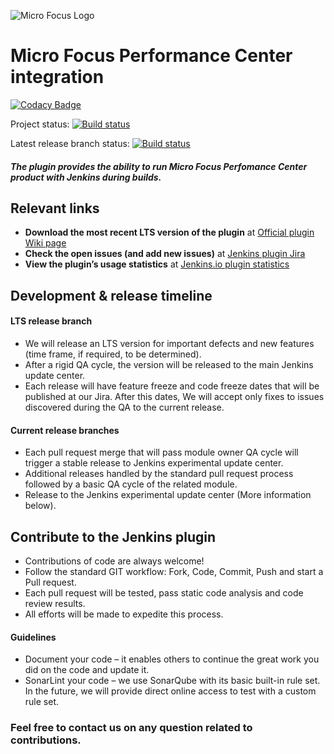 ![Micro Focus Logo](https://upload.wikimedia.org/wikipedia/commons/thumb/9/9a/Micro_Focus_logo.svg/220px-Micro_Focus_logo.svg.png)
# Micro Focus Performance Center integration                       

[![Codacy Badge](https://api.codacy.com/project/badge/Grade/8ec4415bffe94fda8ae40415388c063e)](https://www.codacy.com/app/HPEbot/micro-focus-performance-center-integration?utm_source=github.com&utm_medium=referral&utm_content=hpsa/hp-application-automation-tools-plugin&utm_campaign=badger)

Project status:
[![Build status](https://ci.appveyor.com/api/projects/status/gqd0x8ov1ebqjjcu?svg=true)](https://ci.appveyor.com/project/HPEbot/micro-focus-performance-center-integration)

Latest release branch status:
[![Build status](https://ci.appveyor.com/api/projects/status/gqd0x8ov1ebqjjcu/branch/latest?svg=true)](https://ci.appveyor.com/project/HPEbot/micro-focus-performance-center-integration/branch/latest)


##### The plugin provides the ability to run Micro Focus Perfomance Center product with Jenkins during builds.

## Relevant links
-	**Download the most recent LTS version of the plugin** at [Official plugin Wiki page](https://wiki.jenkins.io/display/JENKINS/Micro+Focus+Performance+Center+integration)
-	**Check the open issues (and add new issues)** at [Jenkins plugin Jira](https://issues.jenkins-ci.org/issues/?jql=project%20%3D%20JENKINS%20AND%20component%20%3D%20micro-focus-performance-center-integration)
-	**View the plugin’s usage statistics** at [Jenkins.io plugin statistics](http://stats.jenkins.io/pluginversions/micro-focus-performance-center-integration.html)

## Development & release timeline 
#### LTS release branch
- We will release an LTS version for important defects and new features (time frame, if required, to be determined).
- After a rigid QA cycle, the version will be released to the main Jenkins update center.
- Each release will have feature freeze and code freeze dates that will be published at our Jira. After this dates, We will accept only fixes to issues discovered during the QA to the current release.

#### Current release branches
- Each pull request merge that will pass module owner QA cycle will trigger a stable release to Jenkins experimental update center.
- Additional releases handled by the standard pull request process followed by a basic QA cycle of the related module.
- Release to the Jenkins experimental update center (More information below).
  

## Contribute to the Jenkins plugin
- Contributions of code are always welcome!
- Follow the standard GIT workflow: Fork, Code, Commit, Push and start a Pull request.
- Each pull request will be tested, pass static code analysis and code review results.
- All efforts will be made to expedite this process.

#### Guidelines
- Document your code – it enables others to continue the great work you did on the code and update it.
- SonarLint your code – we use SonarQube with its basic built-in rule set. In the future, we will provide direct online access to test with a custom rule set.

### Feel free to contact us on any question related to contributions.

